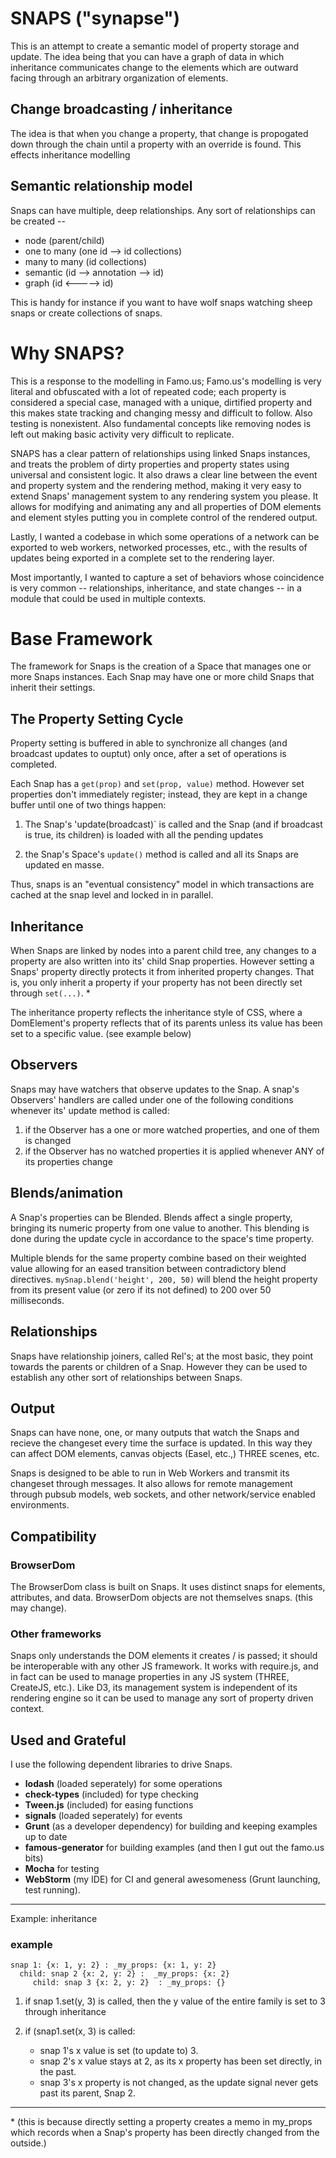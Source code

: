 # SNAPS ("synapse")

This is an attempt to create a semantic model of property storage and update. The idea being that you can have a
graph of data in which inheritance communicates change to the elements which are outward facing through an arbitrary
organization of elements.

## Change broadcasting / inheritance

The idea is that when you change a property, that change is propogated down through the chain until a property with an
override is found. This effects inheritance modelling

## Semantic relationship model

Snaps can have multiple, deep relationships. Any sort of relationships can be created --

* node (parent/child)
* one to many (one id --> id collections)
* many to many (id collections)
* semantic (id --> annotation --> id)
* graph (id <-----> id)

This is handy for instance if you want to have wolf snaps watching sheep snaps or create collections of snaps.

# Why SNAPS?

This is a response to the modelling in Famo.us; Famo.us's modelling is very literal and obfuscated with a lot of repeated
code; each property is considered a special case, managed with a unique, dirtified property
and this makes state tracking and changing messy and difficult to follow. Also testing is nonexistent.
Also fundamental concepts like removing nodes is left out making basic activity very difficult to replicate.

SNAPS has a clear pattern of relationships using linked Snaps instances, and treats the problem of dirty properties
and property states using universal and consistent logic. It also draws a clear line between the event and property
system and the rendering method, making it very easy to extend Snaps' management system to any rendering system you please.
It allows for modifying and animating any and all properties of DOM elements and element styles putting you in complete
control of the rendered output.

Lastly, I wanted a codebase in which some operations of a network can be exported to web workers, networked
processes, etc., with the results of updates being exported in a complete set to the rendering layer.

Most importantly, I wanted to capture a set of behaviors whose coincidence is very common --
relationships, inheritance, and state changes -- in a module that could be used in multiple contexts.

# Base Framework

The framework for Snaps is the creation of a Space that manages one or more Snaps instances. Each Snap may have one or more
child Snaps that inherit their settings.

## The Property Setting Cycle

Property setting is buffered in able to synchronize all changes (and broadcast updates to ouptut) only once, after a set
of operations is completed.

Each Snap has a `get(prop)` and `set(prop, value)` method. However set properties don't immediately register; instead,
they are kept in a change buffer until one of two things happen:

1. The Snap's 'update(broadcast)` is called and the Snap (and if broadcast is true, its children) is loaded with all
the pending updates

2. the Snap's Space's `update()` method is called and all its Snaps are updated en masse.

Thus, snaps is an "eventual consistency" model in which transactions are cached at the snap level and locked in in parallel.

## Inheritance

When Snaps are linked by nodes into a parent child tree, any changes to a property are also written into its' child Snap properties.
However setting a Snaps' property directly protects it from inherited property changes. That is, you only inherit a property
if your property has not been directly set through `set(...)`. &ast;

The inheritance property reflects the inheritance style of CSS, where a DomElement's property reflects that of its parents
unless its value has been set to a specific value. (see example below)

## Observers

Snaps may have watchers that observe updates to the Snap. A snap's Observers' handlers are called under one of the following
conditions whenever its' update method is called:

1. if the Observer has a one or more watched properties, and one of them is changed
2. if the Observer has no watched properties it is applied whenever ANY of its properties change

## Blends/animation

A Snap's properties can be Blended. Blends affect a single property, bringing its numeric property from one value
to another. This blending is done during the update cycle in accordance to the space's time property.

Multiple blends for the same property combine based on their weighted value allowing for an eased transition between
contradictory blend directives. `mySnap.blend('height', 200, 50)` will blend the height property from its present
value (or zero if its not defined) to 200 over 50 milliseconds.

## Relationships

Snaps have relationship joiners, called Rel's; at the most basic, they point towards the parents or children of a Snap.
However they can be used to establish any other sort of relationships between Snaps.

## Output

Snaps can have none, one, or many outputs that watch the Snaps and recieve the changeset every time the surface is updated.
In this way they can affect DOM elements, canvas objects (Easel, etc.,) THREE scenes, etc.

Snaps is designed to be able to run in Web Workers and transmit its changeset through messages. It also allows for
remote management through pubsub models, web sockets, and other network/service enabled environments.

## Compatibility

### BrowserDom

The BrowserDom class is built on Snaps. It uses distinct snaps for elements, attributes, and data. BrowserDom
objects are not themselves snaps. (this may change).

### Other frameworks

Snaps only understands the DOM elements it creates / is passed; it should be interoperable with any other JS
framework. It works with require.js, and in fact can be used to manage properties in any JS system (THREE,
CreateJS, etc.). Like D3, its management system is independent of its rendering engine so it can be used to manage
any sort of property driven context.

## Used and Grateful

I use the following dependent libraries to drive Snaps.

* **lodash** (loaded seperately) for some operations
* **check-types** (included) for type checking
* **Tween.js** (included) for easing functions
* **signals** (loaded seperately) for events
* **Grunt** (as a developer dependency) for building and keeping examples up to date
* **famous-generator** for building examples (and then I gut out the famo.us bits)
* **Mocha** for testing
* **WebStorm** (my IDE) for CI and general awesomeness (Grunt launching, test running).

-------------

Example: inheritance


### example

```
snap 1: {x: 1, y: 2} : _my_props: {x: 1, y: 2}
  child: snap 2 {x: 2, y: 2} :  _my_props: {x: 2}
     child: snap 3 {x: 2, y: 2}  : _my_props: {}
```
1. if snap 1.set(y, 3) is called, then the y value of the entire family is set to 3 through inheritance
2. if (snap1.set(x, 3) is called:

    * snap 1's x value is set (to update to) 3.
    * snap 2's x value stays at 2, as its x property has been set directly, in the past.
    * snap 3's x property is not changed, as the update signal never gets past its parent, Snap 2.

-------------
&ast; (this is because directly setting a property
      creates a memo in my_props which records when a Snap's property has been directly changed from the outside.)